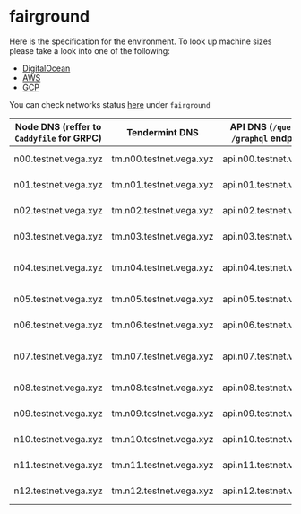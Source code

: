# fairground

Here is the specification for the environment. To look up machine sizes please take a look into one of the following:

* [DigitalOcean](https://slugs.do-api.dev/)
* [AWS](https://aws.amazon.com/ec2/instance-types/)
* [GCP](https://gcpinstances.doit-intl.com/)

You can check networks status [here](https://stats.vega.trading/) under `fairground`

| Node DNS (reffer to `Caddyfile` for GRPC) | Tendermint DNS | API DNS (`/query` and `/graphql` endpoints) | Geographic Location | Hardware Setup | Cloud |
| ----------------------------------------- | -------------- | --------------------------------------------| ------------------- | -------------- | ----- |
| n00.testnet.vega.xyz | tm.n00.testnet.vega.xyz | api.n00.testnet.vega.xyz | fra1 | s-4vcpu-8gb | do |
| n01.testnet.vega.xyz | tm.n01.testnet.vega.xyz | api.n01.testnet.vega.xyz | fra1 | s-4vcpu-8gb | do |
| n02.testnet.vega.xyz | tm.n02.testnet.vega.xyz | api.n02.testnet.vega.xyz | sfo3 | s-4vcpu-8gb | do |
| n03.testnet.vega.xyz | tm.n03.testnet.vega.xyz | api.n03.testnet.vega.xyz | sgp1 | s-4vcpu-8gb | do |
| n04.testnet.vega.xyz | tm.n04.testnet.vega.xyz | api.n04.testnet.vega.xyz | asia-east2-a | n1-standard-2 | gcp |
| n05.testnet.vega.xyz | tm.n05.testnet.vega.xyz | api.n05.testnet.vega.xyz | eu-west-2c | c5.large | aws |
| n06.testnet.vega.xyz | tm.n06.testnet.vega.xyz | api.n06.testnet.vega.xyz | fra1 | s-4vcpu-8gb | do |
| n07.testnet.vega.xyz | tm.n07.testnet.vega.xyz | api.n07.testnet.vega.xyz | asia-northeast1-a | n1-highmem-4 | gcp |
| n08.testnet.vega.xyz | tm.n08.testnet.vega.xyz | api.n08.testnet.vega.xyz | eu-west-2c | c5.large | aws |
| n09.testnet.vega.xyz | tm.n09.testnet.vega.xyz | api.n09.testnet.vega.xyz | sfo3 | s-4vcpu-8gb | do |
| n10.testnet.vega.xyz | tm.n10.testnet.vega.xyz | api.n10.testnet.vega.xyz | sgp1 | s-4vcpu-8gb | do |
| n11.testnet.vega.xyz | tm.n11.testnet.vega.xyz | api.n11.testnet.vega.xyz | fra1 | s-4vcpu-8gb | do |
| n12.testnet.vega.xyz | tm.n12.testnet.vega.xyz | api.n12.testnet.vega.xyz | fra1 | s-4vcpu-8gb | do |
